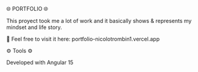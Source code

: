 🌐 PORTFOLIO 🌐

This proyect took me a lot of work and it basically shows & represents my mindset and life story.

📌 Feel free to visit it here:
    portfolio-nicolotrombin1.vercel.app

⚙️ Tools ⚙️

Developed with Angular 15
